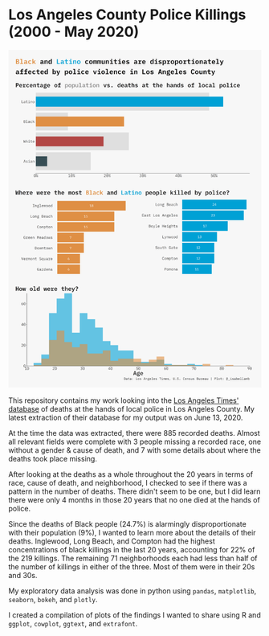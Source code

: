 # Los Angeles County Police Killings (2000 - May 2020)
![](https://github.com/isabellabenabaye/los-angeles-police-killings/blob/master/police_killings.png?raw=true)

This repository contains my work looking into the [Los Angeles Times'](https://www.latimes.com/) [database](https://github.com/datadesk/los-angeles-police-killings-data) of deaths at the hands of local police in Los Angeles County. My latest extraction of their database for my output was on June 13, 2020. 

At the time the data was extracted, there were 885 recorded deaths. Almost all relevant fields were complete with 3 people missing a recorded race, one without a gender & cause of death, and 7 with some details about where the deaths took place missing.

After looking at the deaths as a whole throughout the 20 years in terms of race, cause of death, and neighborhood, I checked to see if there was a pattern in the number of deaths. There didn't seem to be one, but I did learn there were only 4 months in those 20 years that no one died at the hands of police.

Since the deaths of Black people (24.7%) is alarmingly disproportionate with their population (9%), I wanted to learn more about the details of their deaths. Inglewood, Long Beach, and Compton had the highest concentrations of black killings in the last 20 years, accounting for 22% of the 219 killings. The remaining 71 neighborhoods each had less than half of the number of killings in either of the three. Most of them were in their 20s and 30s.

My exploratory data analysis was done in python using `pandas`, `matplotlib`, `seaborn`, `bokeh`, and `plotly`. 

I created a compilation of plots of the findings I wanted to share using R and `ggplot`, `cowplot`, `ggtext`, and `extrafont`. 